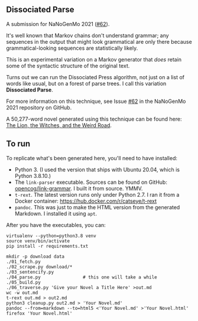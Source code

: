 Dissociated Parse
-----------------

A submission for NaNoGenMo 2021 ([#62][]).

It's well known that Markov chains don't understand grammar; any sequences
in the output that might look grammatical are only there because
grammatical-looking sequences are statistically likely.

This is an experimental variation on a Markov generator that _does_ retain
some of the syntactic structure of the original text.

Turns out we can run the Dissociated Press algorithm, not just on a list
of words like usual, but on a forest of parse trees.  I call this variation
**Dissociated Parse**.

For more information on this technique, see Issue [#62][]
in the NaNoGenMo 2021 repository on GitHub.

A 50,277-word novel generated using this technique can be found here:
[The Lion, the Witches, and the Weird Road](generated/The%20Lion,%20the%20Witches,%20and%20the%20Weird%20Road.md).

## To run

To replicate what's been generated here, you'll need to have installed:

*   Python 3.  (I used the version that ships with Ubuntu 20.04,
    which is Python 3.8.10.)
*   The `link-parser` executable.  Sources can be found on GitHub:
    [opencog/link-grammar](https://github.com/opencog/link-grammar).
    I built it from source.  YMMV.
*   `t-rext`.  The latest version runs only under Python 2.7.  I ran
    it from a Docker container: https://hub.docker.com/r/catseye/t-rext
*   `pandoc`.  This was just to make the HTML version from the generated
    Markdown.  I installed it using `apt`.

After you have the executables, you can:

    virtualenv --python=python3.8 venv
    source venv/bin/activate
    pip install -r requirements.txt

    mkdir -p download data
    ./01_fetch.py
    ./02_scrape.py download/*
    ./03_sentencify.py
    ./04_parse.py                # this one will take a while
    ./05_build.py
    ./06_traverse.py 'Give your Novel a Title Here' >out.md
    wc -w out.md
    t-rext out.md > out2.md
    python3 cleanup.py out2.md > 'Your Novel.md'
    pandoc --from=markdown --to=html5 <'Your Novel.md' >'Your Novel.html'
    firefox 'Your Novel.html'

[#62]: https://github.com/NaNoGenMo/2021/issues/62

